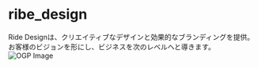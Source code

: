 # ribe_design
Ride Designは、クリエイティブなデザインと効果的なブランディングを提供。お客様のビジョンを形にし、ビジネスを次のレベルへと導きます。
![OGP Image](https://voltprogram.github.io/ribe_design/images/ribe-ogp.jpg)
